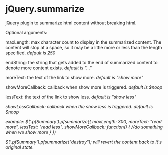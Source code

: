 jQuery.summarize
================
jQuery plugin to summarize html content without breaking html.

Optional arguments:

<bold>maxLength</bold>: max character count to display in the summarized content. The content will stop at a space, so it may be a little more or less than the length specified. <i>default is 250</i>

<bold>endString</bold>: the string that gets added to the end of summarized content to denote more content exists. <i>default is "..."</i>

<bold>moreText</bold>: the text of the link to show more. <i>default is "show more"</i>

<bold>showMoreCallback</bold>: callback when show more is triggered. <i>default is $noop</i>

<bold>lessText</bold>: the text of the link to show less.  <i>default is "show less"<i>

<bold>showLessCallback</bold>: callback when the show less is triggered. <i>default is $noop</i>

example:
$('.pfSummary').pfsummarize({ maxLength: 300, moreText: "read more", lessTest: "read less", showMoreCallback: function() {
    //do something when we show more
  }
})


$('.pfSummary').pfsummarize("destroy"); will revert the content back to it's original state.


